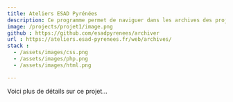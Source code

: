 ```yaml
---
title: Ateliers ESAD Pyrénées
description: Ce programme permet de naviguer dans les archives des projets des élèves sur un serveur FTP. Il calcule et met en cache la taille et la date de modification des fichiers et dossiers pour optimiser les performances.
image: /projects/projet1/image.png  
github : https://github.com/esadpyrenees/archiver
url : https://ateliers.esad-pyrenees.fr/web/archives/
stack : 
  - /assets/images/css.png
  - /assets/images/php.png
  - /assets/images/html.png

---
```


Voici plus de détails sur ce projet...
